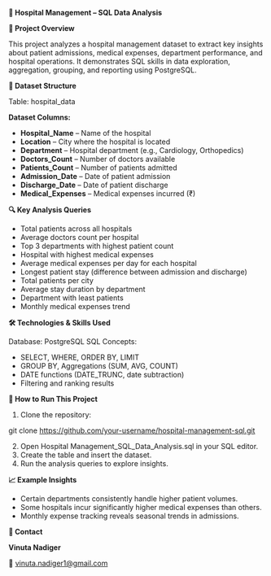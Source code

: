 **🏥 Hospital Management – SQL Data Analysis**

**📌 Project Overview**

This project analyzes a hospital management dataset to extract key insights about patient admissions, medical expenses, department performance, and hospital operations.
It demonstrates SQL skills in data exploration, aggregation, grouping, and reporting using PostgreSQL.

**📂 Dataset Structure**

Table: hospital_data

**Dataset Columns:**
- **Hospital_Name** – Name of the hospital  
- **Location** – City where the hospital is located  
- **Department** – Hospital department (e.g., Cardiology, Orthopedics)  
- **Doctors_Count** – Number of doctors available  
- **Patients_Count** – Number of patients admitted  
- **Admission_Date** – Date of patient admission  
- **Discharge_Date** – Date of patient discharge  
- **Medical_Expenses** – Medical expenses incurred (₹) 

**🔍 Key Analysis Queries**

- Total patients across all hospitals
- Average doctors count per hospital
- Top 3 departments with highest patient count
- Hospital with highest medical expenses
- Average medical expenses per day for each hospital
- Longest patient stay (difference between admission and discharge)
- Total patients per city
- Average stay duration by department
- Department with least patients
- Monthly medical expenses trend

**🛠 Technologies & Skills Used**

Database: PostgreSQL
SQL Concepts:
- SELECT, WHERE, ORDER BY, LIMIT
- GROUP BY, Aggregations (SUM, AVG, COUNT)
- DATE functions (DATE_TRUNC, date subtraction)
- Filtering and ranking results

**📜 How to Run This Project**

1. Clone the repository:

git clone https://github.com/your-username/hospital-management-sql.git

2. Open Hospital Management_SQL_Data_Analysis.sql in your SQL editor.
3. Create the table and insert the dataset.
4. Run the analysis queries to explore insights.

**📈 Example Insights**

- Certain departments consistently handle higher patient volumes.
- Some hospitals incur significantly higher medical expenses than others.
- Monthly expense tracking reveals seasonal trends in admissions.

**📧 Contact**

**Vinuta Nadiger**

📩 vinuta.nadiger1@gmail.com
